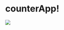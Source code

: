 # counterApp!


![](https://user-images.githubusercontent.com/34041465/156277662-9692596b-3f01-4b25-ab91-4bd2e0ac6c65.gif)

